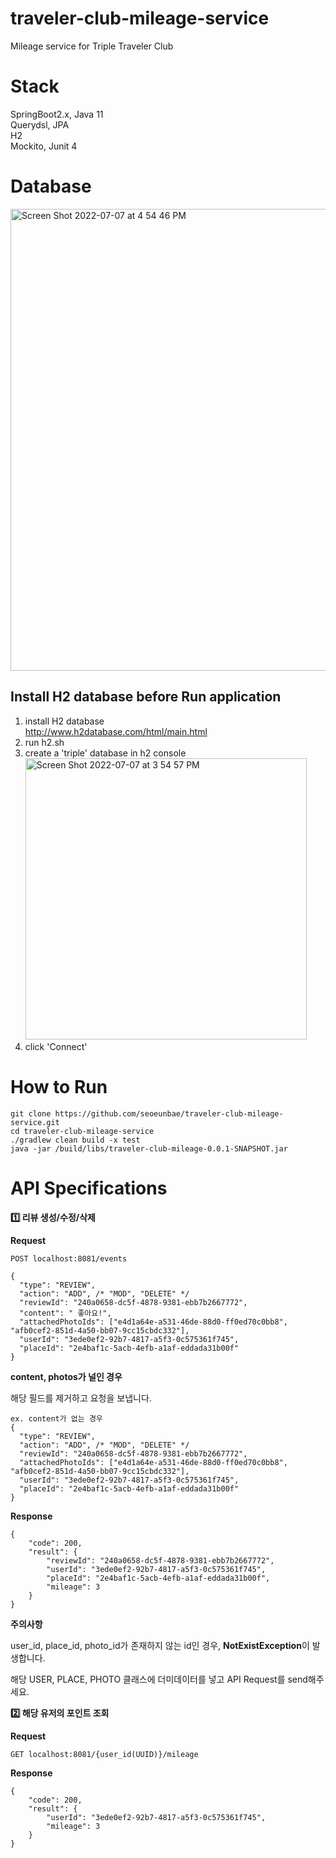 # traveler-club-mileage-service
Mileage service for Triple Traveler Club

# Stack
SpringBoot2.x, Java 11
<br/>
Querydsl, JPA
<br/>
H2
<br/>
Mockito, Junit 4
# Database
<img width="739" alt="Screen Shot 2022-07-07 at 4 54 46 PM" src="https://user-images.githubusercontent.com/71380240/177721761-f3d3188e-e052-4fca-87c9-202ecd762c9e.png">

## Install H2 database before Run application

1. install H2 database <br/>
   http://www.h2database.com/html/main.html
2. run h2.sh
3. create a 'triple' database in h2 console
   <img width="450" alt="Screen Shot 2022-07-07 at 3 54 57 PM" src="https://user-images.githubusercontent.com/71380240/177711401-1b5cba52-ab05-4e7d-8613-918d0156b8d6.png">
4. click 'Connect'

# How to Run
```
git clone https://github.com/seoeunbae/traveler-club-mileage-service.git
cd traveler-club-mileage-service
./gradlew clean build -x test
java -jar /build/libs/traveler-club-mileage-0.0.1-SNAPSHOT.jar
```
# API Specifications

**1️⃣ 리뷰 생성/수정/삭제**

**Request**

  ```
  POST localhost:8081/events

  {
    "type": "REVIEW",
    "action": "ADD", /* "MOD", "DELETE" */
    "reviewId": "240a0658-dc5f-4878-9381-ebb7b2667772",
    "content": " 좋아요!",
    "attachedPhotoIds": ["e4d1a64e-a531-46de-88d0-ff0ed70c0bb8", "afb0cef2-851d-4a50-bb07-9cc15cbdc332"],
    "userId": "3ede0ef2-92b7-4817-a5f3-0c575361f745",
    "placeId": "2e4baf1c-5acb-4efb-a1af-eddada31b00f"
  }
  ```

**content, photos가 널인 경우**

해당 필드를 제거하고 요청을 보냅니다.

  ```
  ex. content가 없는 경우
  {
    "type": "REVIEW",
    "action": "ADD", /* "MOD", "DELETE" */
    "reviewId": "240a0658-dc5f-4878-9381-ebb7b2667772",
    "attachedPhotoIds": ["e4d1a64e-a531-46de-88d0-ff0ed70c0bb8", "afb0cef2-851d-4a50-bb07-9cc15cbdc332"],
    "userId": "3ede0ef2-92b7-4817-a5f3-0c575361f745",
    "placeId": "2e4baf1c-5acb-4efb-a1af-eddada31b00f"
  }
  ```
**Response**

  ```
  {
      "code": 200,
      "result": {
          "reviewId": "240a0658-dc5f-4878-9381-ebb7b2667772",
          "userId": "3ede0ef2-92b7-4817-a5f3-0c575361f745",
          "placeId": "2e4baf1c-5acb-4efb-a1af-eddada31b00f",
          "mileage": 3
      }
  }
  ```

**주의사항**

user_id, place_id, photo_id가 존재하지 않는 id인 경우, **NotExistException**이 발생합니다.

해당 USER, PLACE, PHOTO 클래스에 더미데이터를 넣고 API Request를 send해주세요.

**2️⃣ 해당 유저의 포인트 조회**

**Request**

  ```
  GET localhost:8081/{user_id(UUID)}/mileage
  ```

**Response**

  ```
  {
      "code": 200,
      "result": {
          "userId": "3ede0ef2-92b7-4817-a5f3-0c575361f745",
          "mileage": 3
      }
  }
  ```
